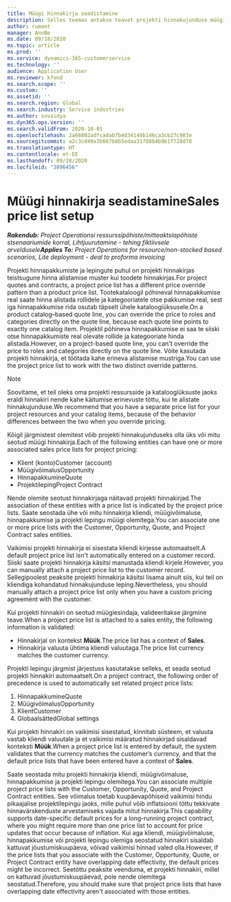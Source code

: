 ```yaml
---
title: Müügi hinnakirja seadistamine
description: Selles teemas antakse teavet projekti hinnakujunduse müügi hinnakirjade kohta.
author: rumant
manager: AnnBe
ms.date: 09/18/2020
ms.topic: article
ms.prod: ''
ms.service: dynamics-365-customerservice
ms.technology: ''
audience: Application User
ms.reviewer: kfend
ms.search.scope: ''
ms.custom: ''
ms.assetid: ''
ms.search.region: Global
ms.search.industry: Service industries
ms.author: suvaidya
ms.dyn365.ops.version: ''
ms.search.validFrom: 2020-10-01
ms.openlocfilehash: 2a66802adfcadab7b4d34149b146ca3cb27c903e
ms.sourcegitcommit: a2c3cd49a3b667b8b5edaa31788b4b9b1f728d78
ms.translationtype: HT
ms.contentlocale: et-EE
ms.lasthandoff: 09/28/2020
ms.locfileid: "3896456"
---
```

# <a name="sales-price-list-setup"></a><span data-ttu-id="543ae-103">Müügi hinnakirja seadistamine</span><span class="sxs-lookup"><span data-stu-id="543ae-103">Sales price list setup</span></span>

<span data-ttu-id="543ae-104">_**Rakendub:** Project Operationsi ressurssipõhiste/mitteaktsiapõhiste stsenaariumide korral,  Lihtjuurutamine - tehing fiktiivsele arveldusele_</span><span class="sxs-lookup"><span data-stu-id="543ae-104">_**Applies To:** Project Operations for resource/non-stocked based scenarios, Lite deployment - deal to proforma invoicing_</span></span>

<span data-ttu-id="543ae-105">Projekti hinnapakkumiste ja lepingute puhul on projekti hinnakirjas teistsugune hinna alistamise muster kui toodete hinnakirjas.</span><span class="sxs-lookup"><span data-stu-id="543ae-105">For project quotes and contracts, a project price list has a different price override pattern than a product price list.</span></span> <span data-ttu-id="543ae-106">Tootekataloogil põhineval hinnapakkumise real saate hinna alistada rollidele ja kategooriatele otse pakkumise real, sest iga hinnapakkumise rida osutab täpselt ühele kataloogiüksusele.</span><span class="sxs-lookup"><span data-stu-id="543ae-106">On a product catalog–based quote line, you can override the price to roles and categories directly on the quote line, because each quote line points to exactly one catalog item.</span></span> <span data-ttu-id="543ae-107">Projektil põhineva hinnapakkumise ei saa te siiski otse hinnapakkumiste real olevate rollide ja kategooriate hinda alistada.</span><span class="sxs-lookup"><span data-stu-id="543ae-107">However, on a project-based quote line, you can't override the price to roles and categories directly on the quote line.</span></span> <span data-ttu-id="543ae-108">Võite kasutada projekti hinnakirja, et töötada kahe erineva alistamise mustriga.</span><span class="sxs-lookup"><span data-stu-id="543ae-108">You can use the project price list to work with the two distinct override patterns.</span></span>

> [!NOTE]
> <span data-ttu-id="543ae-109">Soovitame, et teil oleks oma projekti ressursside ja kataloogiüksuste jaoks eraldi hinnakiri nende kahe käitumise erinevuste tõttu, kui te alistate hinnakujunduse.</span><span class="sxs-lookup"><span data-stu-id="543ae-109">We recommend that you have a separate price list for your project resources and your catalog items, because of the behavior differences between the two when you override pricing.</span></span>

<span data-ttu-id="543ae-110">Kõigil järgmistest olemitest võib projekti hinnakujunduseks olla üks või mitu seotud müügi hinnakirja.</span><span class="sxs-lookup"><span data-stu-id="543ae-110">Each of the following entities can have one or more associated sales price lists for project pricing:</span></span>

- <span data-ttu-id="543ae-111">Klient (konto)</span><span class="sxs-lookup"><span data-stu-id="543ae-111">Customer (account)</span></span> 
- <span data-ttu-id="543ae-112">Müügivõimalus</span><span class="sxs-lookup"><span data-stu-id="543ae-112">Opportunity</span></span> 
- <span data-ttu-id="543ae-113">Hinnapakkumine</span><span class="sxs-lookup"><span data-stu-id="543ae-113">Quote</span></span> 
- <span data-ttu-id="543ae-114">Projektileping</span><span class="sxs-lookup"><span data-stu-id="543ae-114">Project Contract</span></span>

<span data-ttu-id="543ae-115">Nende olemite seotust hinnakirjaga näitavad projekti hinnakirjad.</span><span class="sxs-lookup"><span data-stu-id="543ae-115">The association of these entities with a price list is indicated by the project price lists.</span></span> <span data-ttu-id="543ae-116">Saate seostada ühe või mitu hinnakirja kliendi, müügivõimaluse, hinnapakkumise ja projekti lepingu müügi olemitega.</span><span class="sxs-lookup"><span data-stu-id="543ae-116">You can associate one or more price lists with the Customer, Opportunity, Quote, and Project Contract sales entities.</span></span>

<span data-ttu-id="543ae-117">Vaikimisi projekti hinnakirja ei sisestata kliendi kirjesse automaatselt.</span><span class="sxs-lookup"><span data-stu-id="543ae-117">A default project price list isn't automatically entered on a customer record.</span></span> <span data-ttu-id="543ae-118">Siiski saate projekti hinnakirja käsitsi manustada kliendi kirjele.</span><span class="sxs-lookup"><span data-stu-id="543ae-118">However, you can manually attach a project price list to the customer record.</span></span> <span data-ttu-id="543ae-119">Sellegipoolest peaksite projekti hinnakirja käsitsi lisama ainult siis, kui teil on kliendiga kohandatud hinnakujunduse leping.</span><span class="sxs-lookup"><span data-stu-id="543ae-119">Nevertheless, you should manually attach a project price list only when you have a custom pricing agreement with the customer.</span></span> 

<span data-ttu-id="543ae-120">Kui projekti hinnakiri on seotud müügiesindaja, valideeritakse järgmine teave.</span><span class="sxs-lookup"><span data-stu-id="543ae-120">When a project price list is attached to a sales entity, the following information is validated:</span></span>

- <span data-ttu-id="543ae-121">Hinnakirjal on kontekst **Müük**.</span><span class="sxs-lookup"><span data-stu-id="543ae-121">The price list has a context of **Sales**.</span></span> 
- <span data-ttu-id="543ae-122">Hinnakirja valuuta ühtima kliendi valuutaga.</span><span class="sxs-lookup"><span data-stu-id="543ae-122">The price list currency matches the customer currency.</span></span> 

<span data-ttu-id="543ae-123">Projekti lepingu järgmist järjestuss kasutatakse selleks, et seada seotud projekti hinnakiri automaatselt.</span><span class="sxs-lookup"><span data-stu-id="543ae-123">On a project contract, the following order of precedence is used to automatically set related project price lists:</span></span>

1. <span data-ttu-id="543ae-124">Hinnapakkumine</span><span class="sxs-lookup"><span data-stu-id="543ae-124">Quote</span></span>
2. <span data-ttu-id="543ae-125">Müügivõimalus</span><span class="sxs-lookup"><span data-stu-id="543ae-125">Opportunity</span></span>
3. <span data-ttu-id="543ae-126">Klient</span><span class="sxs-lookup"><span data-stu-id="543ae-126">Customer</span></span> 
4. <span data-ttu-id="543ae-127">Globaalsätted</span><span class="sxs-lookup"><span data-stu-id="543ae-127">Global settings</span></span> 

<span data-ttu-id="543ae-128">Kui projekti hinnakiri on vaikimisi sisestatud, kinnitab süsteem, et valuuta vastab kliendi valuutale ja et vaikimisi määratud hinnakirjad sisaldavad konteksti **Müük**.</span><span class="sxs-lookup"><span data-stu-id="543ae-128">When a project price list is entered by default, the system validates that the currency matches the customer’s currency, and that the default price lists that have been entered have a context of **Sales**.</span></span>

<span data-ttu-id="543ae-129">Saate seostada mitu projekti hinnakirja kliendi, müügivõimaluse, hinnapakkumise ja projekti lepingu olemitega.</span><span class="sxs-lookup"><span data-stu-id="543ae-129">You can associate multiple project price lists with the Customer, Opportunity, Quote, and Project Contract entities.</span></span> <span data-ttu-id="543ae-130">See võimalus toetab kuupäevapõhiseid vaikimisi hindu pikaajalise projektilepingu jaoks, mille puhul võib inflatsiooni tõttu tekkivate hinnavärskenduste arvestamiseks vajada mitut hinnakirja.</span><span class="sxs-lookup"><span data-stu-id="543ae-130">This capability supports date-specific default prices for a long-running project contract, where you might require more than one price list to account for price updates that occur because of inflation.</span></span> <span data-ttu-id="543ae-131">Kui aga kliendi, müügivõimaluse, hinnapakkumise või projekti lepingu olemiga seostatud hinnakiri sisaldab kattuvat jõustumiskuupäeva, võivad vaikimisi hinnad valed olla.</span><span class="sxs-lookup"><span data-stu-id="543ae-131">However, if the price lists that you associate with the Customer, Opportunity, Quote, or Project Contract entity have overlapping date effectivity, the default prices might be incorrect.</span></span> <span data-ttu-id="543ae-132">Seetõttu peaksite veenduma, et projekti hinnakiri, millel on kattuvad jõustumiskuupäevad, pole nende olemitega seostatud.</span><span class="sxs-lookup"><span data-stu-id="543ae-132">Therefore, you should make sure that project price lists that have overlapping date effectivity aren't associated with those entities.</span></span>
